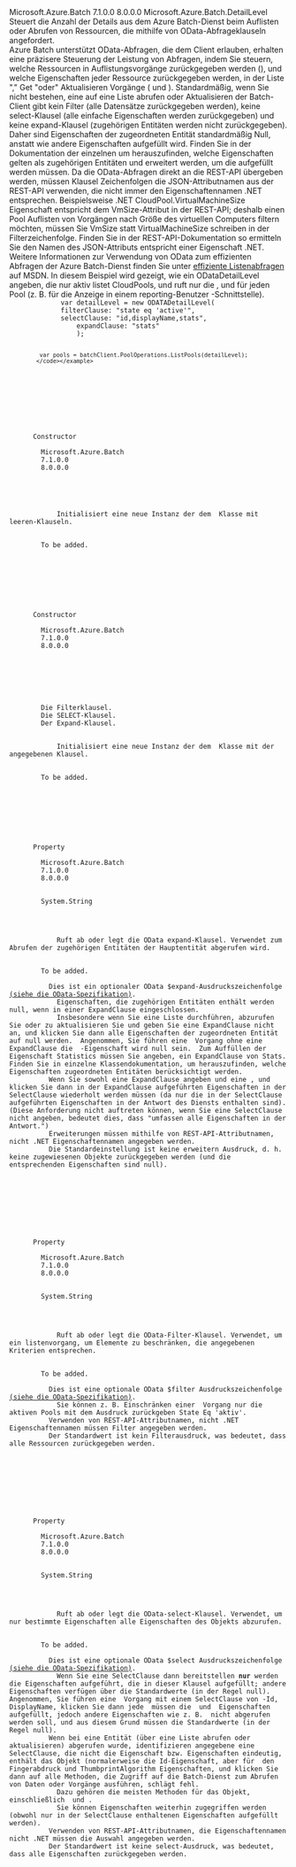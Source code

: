 <Type Name="ODATADetailLevel" FullName="Microsoft.Azure.Batch.ODATADetailLevel">
  <TypeSignature Language="C#" Value="public class ODATADetailLevel : Microsoft.Azure.Batch.DetailLevel" />
  <TypeSignature Language="ILAsm" Value=".class public auto ansi beforefieldinit ODATADetailLevel extends Microsoft.Azure.Batch.DetailLevel" />
  <TypeSignature Language="DocId" Value="T:Microsoft.Azure.Batch.ODATADetailLevel" />
  <TypeSignature Language="VB.NET" Value="Public Class ODATADetailLevel&#xA;Inherits DetailLevel" />
  <TypeSignature Language="F#" Value="type ODATADetailLevel = class&#xA;    inherit DetailLevel" />
  <AssemblyInfo>
    <AssemblyName>Microsoft.Azure.Batch</AssemblyName>
    <AssemblyVersion>7.1.0.0</AssemblyVersion>
    <AssemblyVersion>8.0.0.0</AssemblyVersion>
  </AssemblyInfo>
  <Base>
    <BaseTypeName>Microsoft.Azure.Batch.DetailLevel</BaseTypeName>
  </Base>
  <Interfaces />
  <Docs>
    <summary>
             Steuert die Anzahl der Details aus dem Azure Batch-Dienst beim Auflisten oder Abrufen von Ressourcen, die mithilfe von OData-Abfrageklauseln angefordert.
             </summary>
    <remarks>
      <para>Azure Batch unterstützt OData-Abfragen, die dem Client erlauben, erhalten eine präzisere Steuerung der Leistung von Abfragen, indem Sie steuern, welche Ressourcen in Auflistungsvorgänge zurückgegeben werden (<see cref="P:Microsoft.Azure.Batch.ODATADetailLevel.FilterClause" />), und welche Eigenschaften jeder Ressource zurückgegeben werden, in der Liste "," Get "oder" Aktualisieren Vorgänge (<see cref="P:Microsoft.Azure.Batch.ODATADetailLevel.SelectClause" /> und <see cref="P:Microsoft.Azure.Batch.ODATADetailLevel.ExpandClause" />).</para>
      <para>Standardmäßig, wenn Sie nicht bestehen, eine <see cref="T:Microsoft.Azure.Batch.DetailLevel" /> auf eine Liste abrufen oder Aktualisieren der Batch-Client gibt kein Filter (alle Datensätze zurückgegeben werden), keine select-Klausel (alle einfache Eigenschaften werden zurückgegeben) und keine expand-Klausel (zugehörigen Entitäten werden nicht zurückgegeben).  Daher sind Eigenschaften der zugeordneten Entität standardmäßig Null, anstatt wie andere Eigenschaften aufgefüllt wird.  Finden Sie in der Dokumentation der einzelnen um herauszufinden, welche Eigenschaften gelten als zugehörigen Entitäten und erweitert werden, um die aufgefüllt werden müssen.</para>
      <para>Da die OData-Abfragen direkt an die REST-API übergeben werden, müssen Klausel Zeichenfolgen die JSON-Attributnamen aus der REST-API verwenden, die nicht immer den Eigenschaftennamen .NET entsprechen.  Beispielsweise .NET <see cref="P:Microsoft.Azure.Batch.CloudPool.VirtualMachineSize">CloudPool.VirtualMachineSize</see> Eigenschaft entspricht dem VmSize-Attribut in der REST-API; deshalb einen Pool Auflisten von Vorgängen nach Größe des virtuellen Computers filtern möchten, müssen Sie VmSize statt VirtualMachineSize schreiben in der Filterzeichenfolge.  Finden Sie in der REST-API-Dokumentation so ermitteln Sie den Namen des JSON-Attributs entspricht einer Eigenschaft .NET.</para>
      <para>Weitere Informationen zur Verwendung von OData zum effizienten Abfragen der Azure Batch-Dienst finden Sie unter <a href="https://azure.microsoft.com/en-us/documentation/articles/batch-efficient-list-queries/">effiziente Listenabfragen</a> auf MSDN.</para>
    </remarks>
    <example>
             In diesem Beispiel wird gezeigt, wie ein ODataDetailLevel angeben, die nur aktiv listet <see cref="T:Microsoft.Azure.Batch.CloudPool">CloudPools</see>, und ruft nur die <see cref="P:Microsoft.Azure.Batch.CloudPool.Id" />, <see cref="P:Microsoft.Azure.Batch.CloudPool.DisplayName" /> und <see cref="P:Microsoft.Azure.Batch.CloudPool.Statistics" /> für jeden Pool (z. B. für die Anzeige in einem reporting-Benutzer -Schnittstelle).
             <code>
             var detailLevel = new ODATADetailLevel(
             filterClause: "state eq 'active'",
             selectClause: "id,displayName,stats",
                 expandClause: "stats"
                 );
                 
             var pools = batchClient.PoolOperations.ListPools(detailLevel);
            </code></example>
  </Docs>
  <Members>
    <Member MemberName=".ctor">
      <MemberSignature Language="C#" Value="public ODATADetailLevel ();" />
      <MemberSignature Language="ILAsm" Value=".method public hidebysig specialname rtspecialname instance void .ctor() cil managed" />
      <MemberSignature Language="DocId" Value="M:Microsoft.Azure.Batch.ODATADetailLevel.#ctor" />
      <MemberSignature Language="VB.NET" Value="Public Sub New ()" />
      <MemberType>Constructor</MemberType>
      <AssemblyInfo>
        <AssemblyName>Microsoft.Azure.Batch</AssemblyName>
        <AssemblyVersion>7.1.0.0</AssemblyVersion>
        <AssemblyVersion>8.0.0.0</AssemblyVersion>
      </AssemblyInfo>
      <Parameters />
      <Docs>
        <summary>
            Initialisiert eine neue Instanz der dem <see cref="T:Microsoft.Azure.Batch.ODATADetailLevel" /> Klasse mit leeren-Klauseln.
            </summary>
        <remarks>To be added.</remarks>
      </Docs>
    </Member>
    <Member MemberName=".ctor">
      <MemberSignature Language="C#" Value="public ODATADetailLevel (string filterClause = null, string selectClause = null, string expandClause = null);" />
      <MemberSignature Language="ILAsm" Value=".method public hidebysig specialname rtspecialname instance void .ctor(string filterClause, string selectClause, string expandClause) cil managed" />
      <MemberSignature Language="DocId" Value="M:Microsoft.Azure.Batch.ODATADetailLevel.#ctor(System.String,System.String,System.String)" />
      <MemberSignature Language="VB.NET" Value="Public Sub New (Optional filterClause As String = null, Optional selectClause As String = null, Optional expandClause As String = null)" />
      <MemberSignature Language="F#" Value="new Microsoft.Azure.Batch.ODATADetailLevel : string * string * string -&gt; Microsoft.Azure.Batch.ODATADetailLevel" Usage="new Microsoft.Azure.Batch.ODATADetailLevel (filterClause, selectClause, expandClause)" />
      <MemberType>Constructor</MemberType>
      <AssemblyInfo>
        <AssemblyName>Microsoft.Azure.Batch</AssemblyName>
        <AssemblyVersion>7.1.0.0</AssemblyVersion>
        <AssemblyVersion>8.0.0.0</AssemblyVersion>
      </AssemblyInfo>
      <Parameters>
        <Parameter Name="filterClause" Type="System.String" />
        <Parameter Name="selectClause" Type="System.String" />
        <Parameter Name="expandClause" Type="System.String" />
      </Parameters>
      <Docs>
        <param name="filterClause">Die Filterklausel.</param>
        <param name="selectClause">Die SELECT-Klausel.</param>
        <param name="expandClause">Der Expand-Klausel.</param>
        <summary>
            Initialisiert eine neue Instanz der dem <see cref="T:Microsoft.Azure.Batch.ODATADetailLevel" /> Klasse mit der angegebenen Klausel.
            </summary>
        <remarks>To be added.</remarks>
      </Docs>
    </Member>
    <Member MemberName="ExpandClause">
      <MemberSignature Language="C#" Value="public string ExpandClause { get; set; }" />
      <MemberSignature Language="ILAsm" Value=".property instance string ExpandClause" />
      <MemberSignature Language="DocId" Value="P:Microsoft.Azure.Batch.ODATADetailLevel.ExpandClause" />
      <MemberSignature Language="VB.NET" Value="Public Property ExpandClause As String" />
      <MemberSignature Language="F#" Value="member this.ExpandClause : string with get, set" Usage="Microsoft.Azure.Batch.ODATADetailLevel.ExpandClause" />
      <MemberType>Property</MemberType>
      <AssemblyInfo>
        <AssemblyName>Microsoft.Azure.Batch</AssemblyName>
        <AssemblyVersion>7.1.0.0</AssemblyVersion>
        <AssemblyVersion>8.0.0.0</AssemblyVersion>
      </AssemblyInfo>
      <ReturnValue>
        <ReturnType>System.String</ReturnType>
      </ReturnValue>
      <Docs>
        <summary>
            Ruft ab oder legt die OData expand-Klausel. Verwendet zum Abrufen der zugehörigen Entitäten der Hauptentität abgerufen wird.
            </summary>
        <value>To be added.</value>
        <remarks>
          <para>Dies ist ein optionaler OData $expand-Ausdruckszeichenfolge <a href="http://docs.oasis-open.org/odata/odata/v4.0/errata02/os/complete/part2-url-conventions/odata-v4.0-errata02-os-part2-url-conventions-complete.html#_Toc406398162">(siehe die OData-Spezifikation)</a>.
            Eigenschaften, die zugehörigen Entitäten enthält werden null, wenn in einer ExpandClause eingeschlossen.
            Insbesondere wenn Sie eine Liste durchführen, abzurufen Sie oder zu aktualisieren Sie und geben Sie eine ExpandClause nicht an, und klicken Sie dann alle Eigenschaften der zugeordneten Entität auf null werden.  Angenommen, Sie führen eine <see cref="M:Microsoft.Azure.Batch.PoolOperations.ListPools(Microsoft.Azure.Batch.DetailLevel,System.Collections.Generic.IEnumerable{Microsoft.Azure.Batch.BatchClientBehavior})" /> Vorgang ohne eine ExpandClause die <see cref="P:Microsoft.Azure.Batch.CloudPool.Statistics" /> -Eigenschaft wird null sein.  Zum Auffüllen der Eigenschaft Statistics müssen Sie angeben, ein ExpandClause von <c>Stats</c>.  Finden Sie in einzelne Klassendokumentation, um herauszufinden, welche Eigenschaften zugeordneten Entitäten berücksichtigt werden.</para>
          <para>Wenn Sie sowohl eine ExpandClause angeben und eine <see cref="P:Microsoft.Azure.Batch.ODATADetailLevel.SelectClause" />, und klicken Sie dann in der ExpandClause aufgeführten Eigenschaften in der SelectClause wiederholt werden müssen (da nur die in der SelectClause aufgeführten Eigenschaften in der Antwort des Diensts enthalten sind).  (Diese Anforderung nicht auftreten können, wenn Sie eine SelectClause nicht angeben, bedeutet dies, dass "umfassen alle Eigenschaften in der Antwort.")</para>
          <para>Erweiterungen müssen mithilfe von REST-API-Attributnamen, nicht .NET Eigenschaftennamen angegeben werden.</para>
          <para>Die Standardeinstellung ist keine erweitern Ausdruck, d. h. keine zugewiesenen Objekte zurückgegeben werden (und die entsprechenden Eigenschaften sind null).</para>
        </remarks>
      </Docs>
    </Member>
    <Member MemberName="FilterClause">
      <MemberSignature Language="C#" Value="public string FilterClause { get; set; }" />
      <MemberSignature Language="ILAsm" Value=".property instance string FilterClause" />
      <MemberSignature Language="DocId" Value="P:Microsoft.Azure.Batch.ODATADetailLevel.FilterClause" />
      <MemberSignature Language="VB.NET" Value="Public Property FilterClause As String" />
      <MemberSignature Language="F#" Value="member this.FilterClause : string with get, set" Usage="Microsoft.Azure.Batch.ODATADetailLevel.FilterClause" />
      <MemberType>Property</MemberType>
      <AssemblyInfo>
        <AssemblyName>Microsoft.Azure.Batch</AssemblyName>
        <AssemblyVersion>7.1.0.0</AssemblyVersion>
        <AssemblyVersion>8.0.0.0</AssemblyVersion>
      </AssemblyInfo>
      <ReturnValue>
        <ReturnType>System.String</ReturnType>
      </ReturnValue>
      <Docs>
        <summary>
            Ruft ab oder legt die OData-Filter-Klausel. Verwendet, um ein listenvorgang, um Elemente zu beschränken, die angegebenen Kriterien entsprechen.
            </summary>
        <value>To be added.</value>
        <remarks>
          <para>Dies ist eine optionale OData $filter Ausdruckszeichenfolge <a href="http://docs.oasis-open.org/odata/odata/v4.0/errata02/os/complete/part2-url-conventions/odata-v4.0-errata02-os-part2-url-conventions-complete.html#_Toc406398094">(siehe die OData-Spezifikation)</a>.
            Sie können z. B. Einschränken einer <see cref="M:Microsoft.Azure.Batch.PoolOperations.ListPools(Microsoft.Azure.Batch.DetailLevel,System.Collections.Generic.IEnumerable{Microsoft.Azure.Batch.BatchClientBehavior})" /> Vorgang nur die aktiven Pools mit dem Ausdruck zurückgeben <c>State Eq 'aktiv'</c>.</para>
          <para>Verwenden von REST-API-Attributnamen, nicht .NET Eigenschaftennamen müssen Filter angegeben werden.</para>
          <para>Der Standardwert ist kein Filterausdruck, was bedeutet, dass alle Ressourcen zurückgegeben werden.</para>
        </remarks>
      </Docs>
    </Member>
    <Member MemberName="SelectClause">
      <MemberSignature Language="C#" Value="public string SelectClause { get; set; }" />
      <MemberSignature Language="ILAsm" Value=".property instance string SelectClause" />
      <MemberSignature Language="DocId" Value="P:Microsoft.Azure.Batch.ODATADetailLevel.SelectClause" />
      <MemberSignature Language="VB.NET" Value="Public Property SelectClause As String" />
      <MemberSignature Language="F#" Value="member this.SelectClause : string with get, set" Usage="Microsoft.Azure.Batch.ODATADetailLevel.SelectClause" />
      <MemberType>Property</MemberType>
      <AssemblyInfo>
        <AssemblyName>Microsoft.Azure.Batch</AssemblyName>
        <AssemblyVersion>7.1.0.0</AssemblyVersion>
        <AssemblyVersion>8.0.0.0</AssemblyVersion>
      </AssemblyInfo>
      <ReturnValue>
        <ReturnType>System.String</ReturnType>
      </ReturnValue>
      <Docs>
        <summary>
            Ruft ab oder legt die OData-select-Klausel. Verwendet, um nur bestimmte Eigenschaften alle Eigenschaften des Objekts abzurufen.
            </summary>
        <value>To be added.</value>
        <remarks>
          <para>Dies ist eine optionale OData $select Ausdruckszeichenfolge <a href="http://docs.oasis-open.org/odata/odata/v4.0/errata02/os/complete/part2-url-conventions/odata-v4.0-errata02-os-part2-url-conventions-complete.html#_Toc406398163">(siehe die OData-Spezifikation)</a>.
            Wenn Sie eine SelectClause dann bereitstellen <b>nur</b> werden die Eigenschaften aufgeführt, die in dieser Klausel aufgefüllt; andere Eigenschaften verfügen über die Standardwerte (in der Regel null).  Angenommen, Sie führen eine <see cref="M:Microsoft.Azure.Batch.PoolOperations.ListPools(Microsoft.Azure.Batch.DetailLevel,System.Collections.Generic.IEnumerable{Microsoft.Azure.Batch.BatchClientBehavior})" /> Vorgang mit einem SelectClause von <c>-Id, DisplayName</c>, klicken Sie dann jede <see cref="T:Microsoft.Azure.Batch.CloudPool" /> müssen die <see cref="P:Microsoft.Azure.Batch.CloudPool.Id" /> und <see cref="P:Microsoft.Azure.Batch.CloudPool.DisplayName" /> Eigenschaften aufgefüllt, jedoch andere Eigenschaften wie z. B. <see cref="P:Microsoft.Azure.Batch.CloudPool.State" /> nicht abgerufen werden soll, und aus diesem Grund müssen die Standardwerte (in der Regel null).</para>
          <para>Wenn bei eine Entität (über eine Liste abrufen oder aktualisieren) abgerufen wurde, identifizieren angegebene eine SelectClause, die nicht die Eigenschaft bzw. Eigenschaften eindeutig, enthält das Objekt (normalerweise die Id-Eigenschaft, aber für <see cref="T:Microsoft.Azure.Batch.Certificate" /> den Fingerabdruck und ThumbprintAlgorithm Eigenschaften, und klicken Sie dann auf alle Methoden, die Zugriff auf die Batch-Dienst zum Abrufen von Daten oder Vorgänge ausführen, schlägt fehl.
            Dazu gehören die meisten Methoden für das Objekt, einschließlich <see cref="M:Microsoft.Azure.Batch.IRefreshable.Refresh(Microsoft.Azure.Batch.DetailLevel,System.Collections.Generic.IEnumerable{Microsoft.Azure.Batch.BatchClientBehavior})" /> und <see cref="M:Microsoft.Azure.Batch.IRefreshable.RefreshAsync(Microsoft.Azure.Batch.DetailLevel,System.Collections.Generic.IEnumerable{Microsoft.Azure.Batch.BatchClientBehavior},System.Threading.CancellationToken)" />.
            Sie können Eigenschaften weiterhin zugegriffen werden (obwohl nur in der SelectClause enthaltenen Eigenschaften aufgefüllt werden).</para>
          <para>Verwenden von REST-API-Attributnamen, die Eigenschaftennamen nicht .NET müssen die Auswahl angegeben werden.</para>
          <para>Der Standardwert ist keine select-Ausdruck, was bedeutet, dass alle Eigenschaften zurückgegeben werden.</para>
        </remarks>
      </Docs>
    </Member>
  </Members>
</Type>